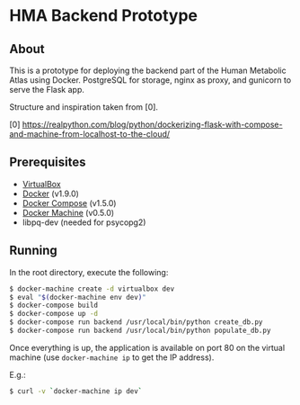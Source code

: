 # HMA Backend Prototype

## About

This is a prototype for deploying the backend part of the Human
Metabolic Atlas using Docker. PostgreSQL for storage, nginx as proxy,
and gunicorn to serve the Flask app.

Structure and inspiration taken from [0].

[0] https://realpython.com/blog/python/dockerizing-flask-with-compose-and-machine-from-localhost-to-the-cloud/


## Prerequisites

* [VirtualBox](https://www.virtualbox.org/)
* [Docker](https://docs.docker.com/engine/) (v1.9.0)
* [Docker Compose](https://docs.docker.com/compose/) (v1.5.0)
* [Docker Machine](https://docs.docker.com/machine/) (v0.5.0)
* libpq-dev (needed for psycopg2)


## Running

In the root directory, execute the following:

```bash
$ docker-machine create -d virtualbox dev
$ eval "$(docker-machine env dev)"
$ docker-compose build
$ docker-compose up -d
$ docker-compose run backend /usr/local/bin/python create_db.py
$ docker-compose run backend /usr/local/bin/python populate_db.py
```

Once everything is up, the application is available on port 80 on the
virtual machine (use `docker-machine ip` to get the IP address).

E.g.:

```bash
$ curl -v `docker-machine ip dev`
```
